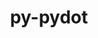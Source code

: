 ---
title: "py-pydot"
layout: cache
categories: [package, develop]
meta: {"compilers": ["gcc@=7.5.0"], "num_specs": 5, "num_specs_by_stack": {"radiuss": 5, "root": 5}, "oss": ["ubuntu18.04"], "platforms": ["linux"], "stacks": ["radiuss", "root"], "targets": ["x86_64_v3"], "versions": ["1.4.2"]}
spec_details: [{"compiler": "gcc@=7.5.0", "hash": "hblhqyk4xkj7omzfr4mrghdm5hwb5ujm", "os": "ubuntu18.04", "platform": "linux", "size": "-", "stacks": ["radiuss", "root"], "target": "x86_64_v3", "variants": ["build_system=python_pip"], "versions": ["1.4.2"]}, {"compiler": "gcc@=7.5.0", "hash": "kjnl2vnp6un7rnskdisupexr5hf4jxm7", "os": "ubuntu18.04", "platform": "linux", "size": "-", "stacks": ["radiuss", "root"], "target": "x86_64_v3", "variants": ["build_system=python_pip"], "versions": ["1.4.2"]}, {"compiler": "gcc@=7.5.0", "hash": "owwi6qcxm6pay2sgx5dmbiyumnny4lh4", "os": "ubuntu18.04", "platform": "linux", "size": "-", "stacks": ["radiuss", "root"], "target": "x86_64_v3", "variants": ["build_system=python_pip"], "versions": ["1.4.2"]}, {"compiler": "gcc@=7.5.0", "hash": "yv3ih5uliu6gav2tfpreslxpzabvuqqq", "os": "ubuntu18.04", "platform": "linux", "size": "-", "stacks": ["radiuss", "root"], "target": "x86_64_v3", "variants": ["build_system=python_pip"], "versions": ["1.4.2"]}, {"compiler": "gcc@=7.5.0", "hash": "zcpco4e6hnsiglfje2m3766uju6t422p", "os": "ubuntu18.04", "platform": "linux", "size": "-", "stacks": ["radiuss", "root"], "target": "x86_64_v3", "variants": ["build_system=python_pip"], "versions": ["1.4.2"]}]
---